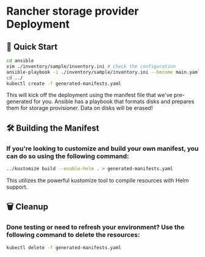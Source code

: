 # Rancher storage provider Deployment 

## 🚀 Quick Start
```sh
cd ansible
vim ./inventory/sample/inventory.ini # check the configuration
ansible-playbook -i ./inventory/sample/inventory.ini --become main.yaml
cd ../
kubectl create -f generated-manifests.yaml
```
This will kick off the deployment using the manifest file that we've pre-generated for you.
Ansible has a playbook that formats disks and prepares them for storage provisioner. Data on disks will be erased!



## 🛠️ Building the Manifest
### If you're looking to customize and build your own manifest, you can do so using the following command:
```sh
../kustomize build --enable-helm . > generated-manifests.yaml
```
This utilizes the powerful kustomize tool to compile resources with Helm support.



## 🗑️ Cleanup 
### Done testing or need to refresh your environment? Use the following command to delete the resources:
```sh
kubectl delete -f generated-manifests.yaml
```
